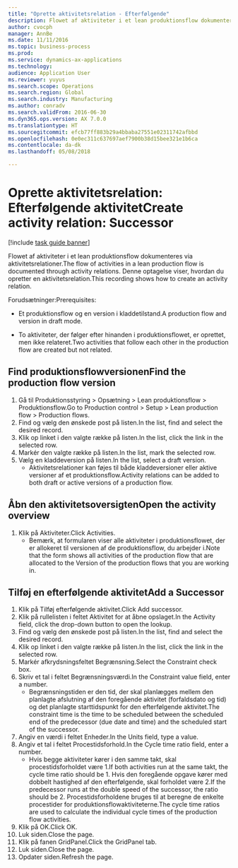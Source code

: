```yaml
--- 
title: "Oprette aktivitetsrelation - Efterfølgende"
description: Flowet af aktiviteter i et lean produktionsflow dokumenteres via aktivitetsrelationer.
author: cvocph
manager: AnnBe
ms.date: 11/11/2016
ms.topic: business-process
ms.prod: 
ms.service: dynamics-ax-applications
ms.technology: 
audience: Application User
ms.reviewer: yuyus
ms.search.scope: Operations
ms.search.region: Global
ms.search.industry: Manufacturing
ms.author: conradv
ms.search.validFrom: 2016-06-30
ms.dyn365.ops.version: AX 7.0.0
ms.translationtype: HT
ms.sourcegitcommit: efcb77ff883b29a4bbaba27551e02311742afbbd
ms.openlocfilehash: 0e0ec311c637697aef7900b38d15bee321e1b6ca
ms.contentlocale: da-dk
ms.lasthandoff: 05/08/2018

---
```

# <a name="create-activity-relation-successor"></a><span data-ttu-id="cd064-103">Oprette aktivitetsrelation: Efterfølgende aktivitet</span><span class="sxs-lookup"><span data-stu-id="cd064-103">Create activity relation: Successor</span></span>

[!include [task guide banner](../../includes/task-guide-banner.md)]

<span data-ttu-id="cd064-104">Flowet af aktiviteter i et lean produktionsflow dokumenteres via aktivitetsrelationer.</span><span class="sxs-lookup"><span data-stu-id="cd064-104">The flow of activities in a lean production flow is documented through activity relations.</span></span> <span data-ttu-id="cd064-105">Denne optagelse viser, hvordan du opretter en aktivitetsrelation.</span><span class="sxs-lookup"><span data-stu-id="cd064-105">This recording shows how to create an activity relation.</span></span>

<span data-ttu-id="cd064-106">Forudsætninger:</span><span class="sxs-lookup"><span data-stu-id="cd064-106">Prerequisites:</span></span>

- <span data-ttu-id="cd064-107">Et produktionsflow og en version i kladdetilstand.</span><span class="sxs-lookup"><span data-stu-id="cd064-107">A production flow and version in draft mode.</span></span> 

- <span data-ttu-id="cd064-108">To aktiviteter, der følger efter hinanden i produktionsflowet, er oprettet, men ikke relateret.</span><span class="sxs-lookup"><span data-stu-id="cd064-108">Two activities that follow each other in the production flow are created but not related.</span></span>


## <a name="find-the-production-flow-version"></a><span data-ttu-id="cd064-109">Find produktionsflowversionen</span><span class="sxs-lookup"><span data-stu-id="cd064-109">Find the production flow version</span></span> 
1. <span data-ttu-id="cd064-110">Gå til Produktionsstyring > Opsætning > Lean produktionsflow > Produktionsflow.</span><span class="sxs-lookup"><span data-stu-id="cd064-110">Go to Production control > Setup > Lean production flow > Production flows.</span></span>
2. <span data-ttu-id="cd064-111">Find og vælg den ønskede post på listen.</span><span class="sxs-lookup"><span data-stu-id="cd064-111">In the list, find and select the desired record.</span></span>
3. <span data-ttu-id="cd064-112">Klik op linket i den valgte række på listen.</span><span class="sxs-lookup"><span data-stu-id="cd064-112">In the list, click the link in the selected row.</span></span>
4. <span data-ttu-id="cd064-113">Markér den valgte række på listen.</span><span class="sxs-lookup"><span data-stu-id="cd064-113">In the list, mark the selected row.</span></span>
5. <span data-ttu-id="cd064-114">Vælg en kladdeversion på listen.</span><span class="sxs-lookup"><span data-stu-id="cd064-114">In the list, select a draft version.</span></span>
    * <span data-ttu-id="cd064-115">Aktivitetsrelationer kan føjes til både kladdeversioner eller aktive versioner af et produktionsflow.</span><span class="sxs-lookup"><span data-stu-id="cd064-115">Activity relations can be added to both draft or active versions of a production flow.</span></span>  

## <a name="open-the-activity-overview"></a><span data-ttu-id="cd064-116">Åbn den aktivitetsoversigten</span><span class="sxs-lookup"><span data-stu-id="cd064-116">Open the activity overview</span></span>
1. <span data-ttu-id="cd064-117">Klik på Aktiviteter.</span><span class="sxs-lookup"><span data-stu-id="cd064-117">Click Activities.</span></span>
    * <span data-ttu-id="cd064-118">Bemærk, at formularen viser alle aktiviteter i produktionsflowet, der er allokeret til versionen af de produktionsflow, du arbejder i.</span><span class="sxs-lookup"><span data-stu-id="cd064-118">Note that the form shows all activities of the production flow that are allocated to the Version of the production flows that you are working in.</span></span>  

## <a name="add-a-successor"></a><span data-ttu-id="cd064-119">Tilføj en efterfølgende aktivitet</span><span class="sxs-lookup"><span data-stu-id="cd064-119">Add a Successor</span></span>
1. <span data-ttu-id="cd064-120">Klik på Tilføj efterfølgende aktivitet.</span><span class="sxs-lookup"><span data-stu-id="cd064-120">Click Add successor.</span></span>
2. <span data-ttu-id="cd064-121">Klik på rullelisten i feltet Aktivitet for at åbne opslaget.</span><span class="sxs-lookup"><span data-stu-id="cd064-121">In the Activity field, click the drop-down button to open the lookup.</span></span>
3. <span data-ttu-id="cd064-122">Find og vælg den ønskede post på listen.</span><span class="sxs-lookup"><span data-stu-id="cd064-122">In the list, find and select the desired record.</span></span>
4. <span data-ttu-id="cd064-123">Klik op linket i den valgte række på listen.</span><span class="sxs-lookup"><span data-stu-id="cd064-123">In the list, click the link in the selected row.</span></span>
5. <span data-ttu-id="cd064-124">Markér afkrydsningsfeltet Begrænsning.</span><span class="sxs-lookup"><span data-stu-id="cd064-124">Select the Constraint check box.</span></span>
6. <span data-ttu-id="cd064-125">Skriv et tal i feltet Begrænsningsværdi.</span><span class="sxs-lookup"><span data-stu-id="cd064-125">In the Constraint value field, enter a number.</span></span>
    * <span data-ttu-id="cd064-126">Begrænsningstiden er den tid, der skal planlægges mellem den planlagte afslutning af den foregående aktivitet (forfaldsdato og tid) og det planlagte starttidspunkt for den efterfølgende aktivitet.</span><span class="sxs-lookup"><span data-stu-id="cd064-126">The constraint time is the time to be scheduled between the scheduled end of the predecessor (due date and time) and the scheduled start of the successor.</span></span>  
7. <span data-ttu-id="cd064-127">Angiv en værdi i feltet Enheder.</span><span class="sxs-lookup"><span data-stu-id="cd064-127">In the Units field, type a value.</span></span>
8. <span data-ttu-id="cd064-128">Angiv et tal i feltet Procestidsforhold.</span><span class="sxs-lookup"><span data-stu-id="cd064-128">In the Cycle time ratio field, enter a number.</span></span>
    * <span data-ttu-id="cd064-129">Hvis begge aktiviteter kører i den samme takt, skal procestidsforholdet være 1.</span><span class="sxs-lookup"><span data-stu-id="cd064-129">If both activities run at the same takt, the cycle time ratio should be 1.</span></span> <span data-ttu-id="cd064-130">Hvis den foregående opgave kører med dobbelt hastighed af den efterfølgende, skal forholdet være 2.</span><span class="sxs-lookup"><span data-stu-id="cd064-130">If the predecessor runs at the double speed of the successor, the ratio should be 2.</span></span>   <span data-ttu-id="cd064-131">Procestidsforholdene bruges til at beregne de enkelte procestider for produktionsflowaktiviteterne.</span><span class="sxs-lookup"><span data-stu-id="cd064-131">The cycle time ratios are used to calculate the individual cycle times of the production flow activities.</span></span>  
9. <span data-ttu-id="cd064-132">Klik på OK.</span><span class="sxs-lookup"><span data-stu-id="cd064-132">Click OK.</span></span>
10. <span data-ttu-id="cd064-133">Luk siden.</span><span class="sxs-lookup"><span data-stu-id="cd064-133">Close the page.</span></span>
11. <span data-ttu-id="cd064-134">Klik på fanen GridPanel.</span><span class="sxs-lookup"><span data-stu-id="cd064-134">Click the GridPanel tab.</span></span>
12. <span data-ttu-id="cd064-135">Luk siden.</span><span class="sxs-lookup"><span data-stu-id="cd064-135">Close the page.</span></span>
13. <span data-ttu-id="cd064-136">Opdater siden.</span><span class="sxs-lookup"><span data-stu-id="cd064-136">Refresh the page.</span></span>


